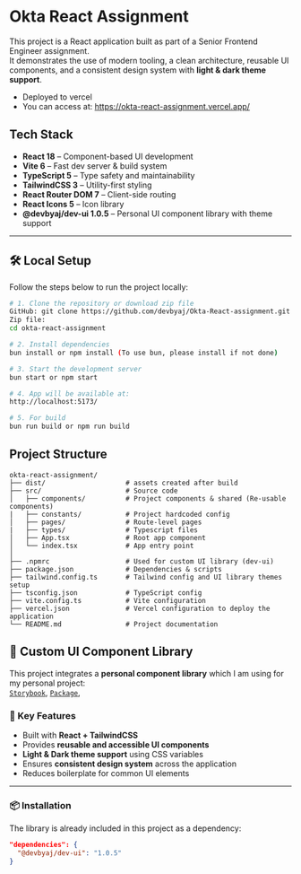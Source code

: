 # Okta React Assignment

This project is a React application built as part of a Senior Frontend Engineer assignment.  
It demonstrates the use of modern tooling, a clean architecture, reusable UI components, and a consistent design system with **light & dark theme support**.

- Deployed to vercel
- You can access at: https://okta-react-assignment.vercel.app/

## Tech Stack

- **React 18** – Component-based UI development  
- **Vite 6** – Fast dev server & build system  
- **TypeScript 5** – Type safety and maintainability  
- **TailwindCSS 3** – Utility-first styling  
- **React Router DOM 7** – Client-side routing  
- **React Icons 5** – Icon library  
- **@devbyaj/dev-ui 1.0.5** – Personal UI component library with theme support  

---

## 🛠️ Local Setup

Follow the steps below to run the project locally:

```bash
# 1. Clone the repository or download zip file
GitHub: git clone https://github.com/devbyaj/Okta-React-assignment.git
Zip file: 
cd okta-react-assignment

# 2. Install dependencies
bun install or npm install (To use bun, please install if not done)

# 3. Start the development server
bun start or npm start

# 4. App will be available at:
http://localhost:5173/

# 5. For build
bun run build or npm run build
```

## Project Structure

```text
okta-react-assignment/
├── dist/                    # assets created after build
├── src/                     # Source code
│   ├── components/          # Project components & shared (Re-usable components)
|   ├── constants/           # Project hardcoded config
│   ├── pages/               # Route-level pages
|   ├── types/               # Typescript files
│   ├── App.tsx              # Root app component
│   └── index.tsx            # App entry point
│
├── .npmrc                   # Used for custom UI library (dev-ui)
├── package.json             # Dependencies & scripts
├── tailwind.config.ts       # Tailwind config and UI library themes setup
├── tsconfig.json            # TypeScript config
├── vite.config.ts           # Vite configuration
├── vercel.json              # Vercel configuration to deploy the application
└── README.md                # Project documentation
```

## 🎨 Custom UI Component Library

This project integrates a **personal component library** which I am using for my personal project:  
[`Storybook`](https://dev-ui-xi.vercel.app/), [`Package`](https://github.com/devbyaj/dev-ui/pkgs/npm/dev-ui), 



### 🔑 Key Features
- Built with **React + TailwindCSS**
- Provides **reusable and accessible UI components**
- **Light & Dark theme support** using CSS variables
- Ensures **consistent design system** across the application
- Reduces boilerplate for common UI elements

---

### 📦 Installation
The library is already included in this project as a dependency:

```json
"dependencies": {
  "@devbyaj/dev-ui": "1.0.5"
}

